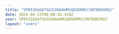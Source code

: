 ```yaml
---
title: "SP0535GGA7SG3CHGKAHM1Q8SDRMCCVN7D06SR8J"
date: 2024-04-23T06:00:42.419Z
user: SP0535GGA7SG3CHGKAHM1Q8SDRMCCVN7D06SR8J
layout: "users"
---
```

    